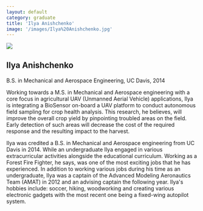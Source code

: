 ```yaml
---
layout: default
category: graduate
title: 'Ilya Anishchenko'
image: '/images/Ilya%20Anishchenko.jpg'
---
```


<img src="{{ page.image }}">

<h2 class="team-title">Ilya Anishchenko</h2>
<h4 class="team-position"></h4>
<p>B.S. in Mechanical and Aerospace Engineering, UC Davis, 2014</p>
<p>Working towards a M.S. in Mechanical and Aerospace engineering with a core focus in agricultural UAV (Unmanned Aerial Vehicle) applications, Ilya is integrating a BioSensor on-board a UAV platform to conduct autonomous field sampling for crop health analysis. This research, he believes, will improve the overall crop yield by pinpointing troubled areas on the field. Early detection of such areas will decrease the cost of the required response and the resulting impact to the harvest.</p>
<p>Ilya was credited a B.S. in Mechanical and Aerospace engineering from UC Davis in 2014. While an undergraduate Ilya engaged in various extracurricular activities alongside the educational curriculum. Working as a Forest Fire Fighter, he says, was one of the most exciting jobs that he has experienced. In addition to working various jobs during his time as an undergraduate, Ilya was a captain of the Advanced Modeling Aeronautics Team (AMAT) in 2012 and an advising captain the following year. Ilya's hobbies include: soccer, hiking, woodworking and creating various electronic gadgets with the most recent one being a fixed-wing autopilot system.</p>
<ul class="team-member-other-info"></ul>
